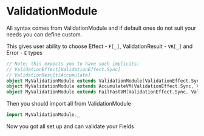 # ValidationModule

All syntax comes from ValidationModule and if default ones do not suit your needs you can define custom.

This gives user ability to choose Effect - `F[_]`, ValidationResult - `VR[_]` and Error - `E` types

```scala
// Note: this expects you to have such implicits:
// ValidationEffect[ValidationEffect.Sync]
// ValidationResult[Accumulate]
object MyValidationModule extends ValidationModule[ValidationEffect.Sync, Accumulate, ValidationError]
object MyValidationModule extends AccumulateVM[ValidationEffect.Sync, ValidationError]
object MyValidationModule extends FailFastVM[ValidationEffect.Sync, ValidationError]
```

Then you should import all from ValidationModule

```scala
import MyValidationModule._
```

Now you got all set up and can validate your Fields
